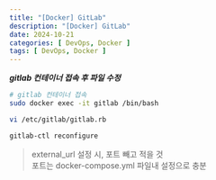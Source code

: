 ```yaml
---
title: "[Docker] GitLab"
description: "[Docker] GitLab"
date: 2024-10-21
categories: [ DevOps, Docker ]
tags: [ DevOps, Docker ]
---
```


***gitlab 컨테이너 접속 후 파일 수정***
```bash
# gitlab 컨테이너 접속
sudo docker exec -it gitlab /bin/bash

vi /etc/gitlab/gitlab.rb 

gitlab-ctl reconfigure
```
> external_url 설정 시, 포트 빼고 적을 것  
> 포트는 docker-compose.yml 파일내 설정으로 충분  
